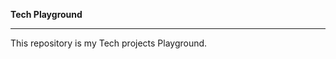 **Tech Playground**


-----------------------------------------------------------------------------------------
This repository is my Tech projects Playground.




